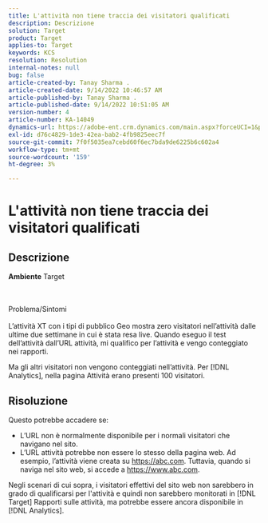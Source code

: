 ```yaml
---
title: L'attività non tiene traccia dei visitatori qualificati
description: Descrizione
solution: Target
product: Target
applies-to: Target
keywords: KCS
resolution: Resolution
internal-notes: null
bug: false
article-created-by: Tanay Sharma .
article-created-date: 9/14/2022 10:46:57 AM
article-published-by: Tanay Sharma .
article-published-date: 9/14/2022 10:51:05 AM
version-number: 4
article-number: KA-14049
dynamics-url: https://adobe-ent.crm.dynamics.com/main.aspx?forceUCI=1&pagetype=entityrecord&etn=knowledgearticle&id=eb27b88a-1a34-ed11-9db1-002248086735
exl-id: d76c4829-1de3-42ea-bab2-4fb9825eec7f
source-git-commit: 7f0f5035ea7cebd60f6ec7bda9de6225b6c602a4
workflow-type: tm+mt
source-wordcount: '159'
ht-degree: 3%

---
```


# L&#39;attività non tiene traccia dei visitatori qualificati

## Descrizione

<b>Ambiente</b>
Target


<br><br>Problema/Sintomi<br><br>
L’attività XT con i tipi di pubblico Geo mostra zero visitatori nell’attività dalle ultime due settimane in cui è stata resa live. Quando eseguo il test dell’attività dall’URL attività, mi qualifico per l’attività e vengo conteggiato nei rapporti.



Ma gli altri visitatori non vengono conteggiati nell’attività. Per [!DNL Analytics], nella pagina Attività erano presenti 100 visitatori.

## Risoluzione


Questo potrebbe accadere se:

- L’URL non è normalmente disponibile per i normali visitatori che navigano nel sito.
- L’URL attività potrebbe non essere lo stesso della pagina web. Ad esempio, l’attività viene creata su https://abc.com. Tuttavia, quando si naviga nel sito web, si accede a https://www.abc.com.


Negli scenari di cui sopra, i visitatori effettivi del sito web non sarebbero in grado di qualificarsi per l&#39;attività e quindi non sarebbero monitorati in [!DNL Target] Rapporti sulle attività, ma potrebbe essere ancora disponibile in [!DNL Analytics].
